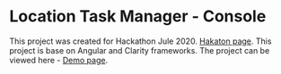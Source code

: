 # Location Task Manager - Console

This project was created for Hackathon Jule 2020. [Hakaton page](https://leadersofdigital.ru/). This project is base on Angular and Clarity frameworks. The project can be viewed here - [Demo page](https://lifebits.github.io/ltm-console/).
